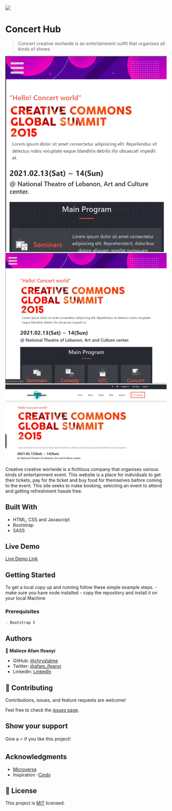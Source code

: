 ![](https://img.shields.io/badge/Microverse-blueviolet)

# Concert Hub

> Concert creative worlwide is an entertainment outfit that organises all kinds of shows

![screenshot](./app_screenshot.png)
![screenshot-tablet](./app_screenshot-tab.png)
![screenshot-Desktop](./app_screenshot-desktop.png)

Creative creative worlwide is a fictitious company that organises various kinds of entertainment event. This website is a place for individuals to get their tickets, pay for the ticket and buy food for themselves before coming to the event. This site seeks to make booking, selecting an event to attend and getting refreshment hassle free. 

## Built With

- HTML, CSS and Javascript
- Bootstrap
- SASS

## Live Demo

[Live Demo Link](https://chrystalme.github.io/concert-hub/)


## Getting Started

To get a local copy up and running follow these simple example steps.
    - make sure you have node installed
    - copy the repository and install it on your local Machine


### Prerequisites
    - Bootstrap 5


## Authors

👤 **Malieze Afam Ifeanyi**

- GitHub: [@chrystalme](https://github.com/chrystalme)
- Twitter: [@afam_ifeanyi](https://twitter.com/afam_ifeanyi)
- LinkedIn: [LinkedIn](https://linkedin.com/afam-ifeanyi-chrys-malieze-63876576)


## 🤝 Contributing

Contributions, issues, and feature requests are welcome!

Feel free to check the [issues page](issues/).

## Show your support

Give a ⭐️ if you like this project!

## Acknowledgments

- [Microverse](https://microverse.com)
- Inspiration
    -[Cindy](https://behance.net/adagio07)

## 📝 License

This project is [MIT](https://mit-license.org) licensed.
